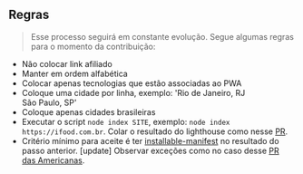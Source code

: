 ## Regras
> Esse processo seguirá em constante evolução.
> Segue algumas regras para o momento da contribuição:

* Não colocar link afiliado
* Manter em ordem alfabética
* Colocar apenas tecnologias que estão associadas ao PWA
* Coloque uma cidade por linha, exemplo: 'Rio de Janeiro, RJ<br/>São Paulo, SP'
* Coloque apenas cidades brasileiras
* Executar o script ``node index SITE``, exemplo: ``node index https://ifood.com.br``. Colar o resultado do lighthouse como nesse [PR](https://github.com/produtoreativo/empresas-que-usam-pwa-no-brasil/pull/1).
* Critério mínimo para aceite é ter [installable-manifest](https://developers.google.com/web/fundamentals/web-app-manifest/?utm_source=devtools) no resultado do passo anterior. [update] Observar exceções como no caso desse [PR das Americanas](https://github.com/produtoreativo/empresas-que-usam-pwa-no-brasil/pull/11).
